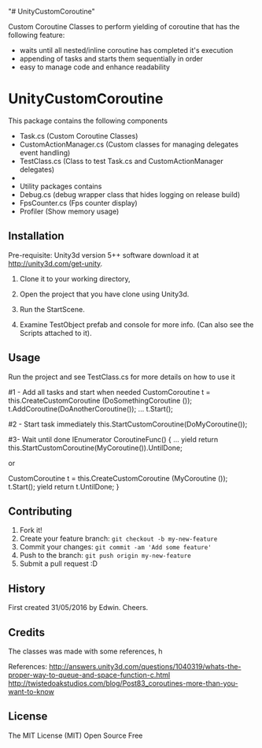 "# UnityCustomCoroutine" 

Custom Coroutine Classes to perform yielding of coroutine that has the following feature:
- waits until all nested/inline coroutine has completed it's execution
- appending of tasks and starts them sequentially in order
- easy to manage code and enhance readability

# UnityCustomCoroutine
This package contains the following components
- Task.cs (Custom Coroutine Classes)
- CustomActionManager.cs (Custom classes for managing delegates event handling)
- TestClass.cs (Class to test Task.cs and CustomActionManager delegates)
- 
- Utility packages contains
-   Debug.cs (debug wrapper class that hides logging on release build)
-   FpsCounter.cs (Fps counter display)
-   Profiler (Show memory usage)

## Installation
Pre-requisite: Unity3d version 5++ software download it at http://unity3d.com/get-unity.
1. Clone it to your working directory, 

2. Open the project that you have clone using Unity3d.

3. Run the StartScene.

4. Examine TestObject prefab and console for more info. (Can also see the Scripts attached to it).

## Usage
Run the project and see TestClass.cs for more details on how to use it

#1 - Add all tasks and start when needed
CustomCoroutine t = this.CreateCustomCoroutine (DoSomethingCoroutine ());
t.AddCoroutine(DoAnotherCoroutine());
...
t.Start();

#2 - Start task immediately
this.StartCustomCoroutine(DoMyCoroutine());

#3- Wait until done
IEnumerator CoroutineFunc()
{
...
yield return this.StartCustomCoroutine(MyCoroutine()).UntilDone;

or

CustomCoroutine t = this.CreateCustomCoroutine (MyCoroutine ());
t.Start();
yield return t.UntilDone;
}

## Contributing
1. Fork it!
2. Create your feature branch: `git checkout -b my-new-feature`
3. Commit your changes: `git commit -am 'Add some feature'`
4. Push to the branch: `git push origin my-new-feature`
5. Submit a pull request :D

## History
First created 31/05/2016 by Edwin. Cheers.

## Credits

The classes was made with some references, h

References:
http://answers.unity3d.com/questions/1040319/whats-the-proper-way-to-queue-and-space-function-c.html
http://twistedoakstudios.com/blog/Post83_coroutines-more-than-you-want-to-know


## License
The MIT License (MIT) Open Source Free
